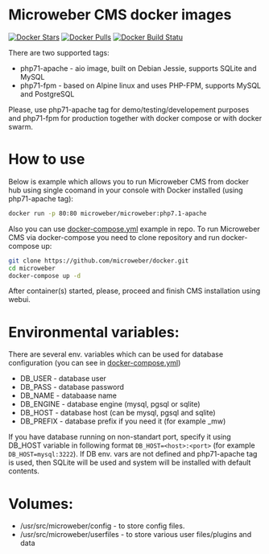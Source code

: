 # Microweber CMS docker images

[![Docker Stars](https://img.shields.io/docker/stars/microweber/microweber.svg)](https://hub.docker.com/r/microweber/microweber) [![Docker Pulls](https://img.shields.io/docker/pulls/microweber/microweber.svg)](https://hub.docker.com/r/microweber/microweber) [![Docker Build Statu](https://img.shields.io/docker/build/microweber/microweber.svg)](https://hub.docker.com/r/microweber/microweber/)

There are two supported tags:
- php71-apache - aio image, built on Debian Jessie, supports SQLite and MySQL
- php71-fpm - based on Alpine linux and uses PHP-FPM, supports MySQL and PostgreSQL
 
Please, use php71-apache tag for demo/testing/developement purposes and php71-fpm for production together with docker compose or with docker swarm.

# How to use 
Below is example which allows you to run Microweber CMS from docker hub using single coomand in your console with Docker installed (using php71-apache tag):
```sh
docker run -p 80:80 microweber/microweber:php7.1-apache
```
Also you can use [docker-compose.yml](https://github.com/microweber/docker/blob/master/docker-compose.yml) example in repo. To run Microweber CMS via docker-compose you need to clone repository and run docker-compose up:
```sh
git clone https://github.com/microweber/docker.git
cd microweber
docker-compose up -d
```
After container(s) started, please, proceed and finish CMS installation using webui.

# Environmental variables:
There are several env. variables which can be used for database configuration (you can see in [docker-compose.yml](https://github.com/microweber/docker/blob/master/docker-compose.yml))
- DB_USER - database user
- DB_PASS - database password
- DB_NAME - databaase name
- DB_ENGINE - database engine (mysql, pgsql or sqlite)
- DB_HOST - database host (can be mysql, pgsql and sqlite)
- DB_PREFIX - database prefix if you need it (for example _mw)

If you have database running on non-standart port, specify it using DB_HOST variable in following format `DB_HOST=<host>:<port>` (for example `DB_HOST=mysql:3222`). If DB env. vars are not defined and php71-apache tag is used, then SQLite will be used and system will be installed with default contents.

# Volumes:
- /usr/src/microweber/config - to store config files.
- /usr/src/microweber/userfiles - to store various user files/plugins and data
